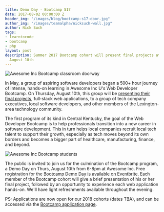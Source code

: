 ```yaml
---
title: Demo Day - Bootcamp S17
date: 2017-08-02 00:00:00 Z
header_img: "/images/blog/bootcamp-s17-door.jpg"
author_img: "/images/teamalpha/nicksuch-wall.jpg"
author: Nick Such
tags:
- learntocode
- bootcamp
- php
layout: post
description: Summer 2017 Bootcamp cohort will present final projects at demo day on
  August 10th
---
```


![Awesome Inc Bootcamp classroom doorway](/images/blog/bootcamp-s17-door.jpg)

In May, a group of aspiring software developers began a 500+ hour journey of intense, hands-on learning in Awesome Inc U's Web Developer Bootcamp. On Thursday, August 10th, this group will be [presenting their final projects](https://www.eventbrite.com/e/awesome-inc-demo-day-web-developer-bootcamp-s17-tickets-36700890351), full-stack web applications, to a group of tech company executives, local software developers, and other members of the Lexington-area technology community.

<!--more-->

The first program of its kind in Central Kentucky, the goal of the Web Developer Bootcamp is to help professionals transition into a new career in software development. This in turn helps local companies recruit local tech talent to support their growth, especially as tech moves beyond its own borders and becomes a bigger part of healthcare, manufacturing, finance, and beyond.

![Awesome Inc Bootcamp students](/images/blog/bootcamp-s17-classroom.jpg)

The public is invited to join us for the culmination of the Bootcamp program, a Demo Day on Thurs, August 10th from 6-8pm at Awesome Inc. Free registration for the [Bootcamp Demo Day is available on Eventbrite](https://www.eventbrite.com/e/awesome-inc-demo-day-web-developer-bootcamp-s17-tickets-36700890351). Each member of the Bootcamp cohort will give a brief presentation of his or her final project, followed by an opportunity to experience each web application hands-on. We'll have light refreshments available throughout the evening. 

PS: Applications are now open for our 2018 cohorts (dates TBA), and can be accessed via the [Bootcamp application page](/applications/bootcamp).